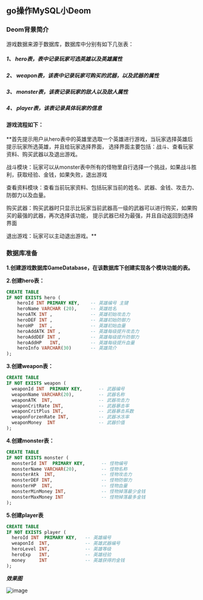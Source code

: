 ## go操作MySQL小Deom

### Deom背景简介

游戏数据来源于数据库，数据库中分别有如下几张表：


##### 1、	hero表，表中记录玩家可选英雄以及英雄属性

##### 2、	weapon表，该表中记录玩家可购买的武器，以及武器的属性

##### 3、	monster表，该表记录玩家的敌人以及敌人属性

##### 4、	player表，该表记录具体玩家的信息

#### 游戏流程如下：

**首先提示用户从hero表中的英雄里选取一个英雄进行游戏，当玩家选择英雄后提示玩家所选英雄，并且给玩家选择界面，
选择界面主要包括：战斗、查看玩家资料、购买武器以及退出游戏。


战斗模块：玩家可以从monster表中所有的怪物里自行选择一个挑战，如果战斗胜利，获取经验、金钱，如果失败，退出游戏


查看资料模块：查看当前玩家资料、包括玩家当前的姓名、武器、金钱、攻击力、防御力以及血量。


购买武器：购买武器时只显示比玩家当前武器高一级的武器可以进行购买，如果购买的最强的武器，再次选择该功能，
提示武器已经为最强，并且自动返回到选择界面


退出游戏：玩家可以主动退出游戏。**


### 数据库准备


**1.创建游戏数据库GameDatabase，在该数据库下创建实现各个模块功能的表。**


**2.创建hero表：**


```sql
CREATE TABLE
IF NOT EXISTS hero (
    heroId INT PRIMARY KEY,    -- 英雄编号 主键
    heroName VARCHAR (20),     -- 英雄姓名
    heroATK INT ,              -- 英雄初始攻击力
    heroDEF INT ,              -- 英雄初始防御力
	heroHP  INT ,              -- 英雄初始血量
	heroAddATK INT ,           -- 英雄每级提升攻击力
    heroAddDEF INT ,           -- 英雄每级提升防御力
    heroAddHP   INT,           -- 英雄每级提升血量
	heroInfo VARCHAR(30)       -- 英雄简介
);
```

**3.创建weapon表：**

```sql
CREATE TABLE
IF NOT EXISTS weapon (
  weaponId INT  PRIMARY KEY,  	  -- 武器编号
  weaponName VARCHAR(20),         -- 武器名称
  weaponATK  INT,                 -- 武器攻击力
  weaponCritRate INT,             -- 武器暴击率
  weaponCritPlus INT,             -- 武器暴击系数
  weaponForzenRate INT,           -- 武器冰冻率
  weaponMoney  INT                -- 武器价值
);
```

**4.创建monster表：**

```sql
CREATE TABLE
IF NOT EXISTS monster (
  monsterId INT  PRIMARY KEY,  	   -- 怪物编号
  monsterName VARCHAR(20),         -- 怪物名称
  monsterAtk  INT,                 -- 怪物攻击力
  monsterDEF INT,                  -- 怪物防御力
  monsterHP  INT,                  -- 怪物血量
  monsterMinMoney INT,             -- 怪物掉落最少金钱
  monsterMaxMoney INT              -- 怪物掉落最多金钱
);
```

**5.创建player表**

```sql
CREATE TABLE
IF NOT EXISTS player (
  heroId INT  PRIMARY KEY,   -- 英雄编号
  weaponId  INT,             -- 英雄武器编号
  heroLevel INT,             -- 英雄等级
  heroExp   INT,             -- 英雄经验
  money     INT              -- 英雄获得的金钱
);
```

***效果图***

 ![image](https://raw.githubusercontent.com/wiki/AlexBruceLu/Linux/MySQL_4.png)
